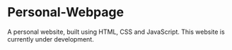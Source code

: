 # Personal-Webpage
A personal website, built using HTML, CSS and JavaScript. This website is currently under development.
